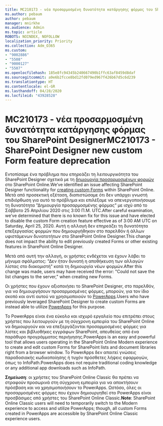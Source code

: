 ```yaml
---
title: MC210173 - νέα προσαρμοσμένη δυνατότητα κατάργησης φόρμας του SharePoint Designer
ms.author: pebaum
author: pebaum
manager: mnirkhe
ms.audience: Admin
ms.topic: article
ROBOTS: NOINDEX, NOFOLLOW
localization_priority: Priority
ms.collection: Adm_O365
ms.custom:
- "9002886"
- "5508"
- "9000127"
- "5507"
ms.openlocfilehash: 185e8fc94345b240667490b1ffc63af8459d8daf
ms.sourcegitcommit: a9e6b2fcce8bd12fd079ed967f426b67d5c6d239
ms.translationtype: HT
ms.contentlocale: el-GR
ms.lasthandoff: 04/28/2020
ms.locfileid: "43928528"
---
```

# <a name="mc210173---sharepoint-designer-new-custom-form-feature-deprecation"></a><span data-ttu-id="e2c86-102">MC210173 - νέα προσαρμοσμένη δυνατότητα κατάργησης φόρμας του SharePoint Designer</span><span class="sxs-lookup"><span data-stu-id="e2c86-102">MC210173 - SharePoint Designer new custom Form feature deprecation</span></span>

<span data-ttu-id="e2c86-103">Εντοπίσαμε ένα πρόβλημα που επηρεάζει τη λειτουργικότητα του SharePoint Designer σχετικά με τη [δημιουργία προσαρμοσμένων φορμών](https://support.microsoft.com/en-us/office/create-a-custom-list-form-using-sharepoint-designer-917d8fdb-ee00-4441-adb3-a94612d1d105?ui=en-us&rs=en-us&ad=us#bm2) στο SharePoint Online.</span><span class="sxs-lookup"><span data-stu-id="e2c86-103">We’ve identified an issue affecting SharePoint Designer functionality for [creating custom Forms](https://support.microsoft.com/en-us/office/create-a-custom-list-form-using-sharepoint-designer-917d8fdb-ee00-4441-adb3-a94612d1d105?ui=en-us&rs=en-us&ad=us#bm2) within SharePoint Online.</span></span> <span data-ttu-id="e2c86-104">Μετά από προσεκτική εξέταση, διαπιστώσαμε ότι δεν υπάρχει γνωστή επιδιόρθωση για αυτό το πρόβλημα και επιλέξαμε να απενεργοποιήσουμε τη δυνατότητα "Δημιουργία προσαρμοσμένης φόρμας" με ισχύ από το Σάββατο 25 Απριλίου 2020 στις 3:00 Π.Μ. UTC.</span><span class="sxs-lookup"><span data-stu-id="e2c86-104">After careful examination, we’ve determined that there is no known fix for this issue and have elected to disable the custom Form creation feature effective as of 3:00 AM UTC on Saturday, April 25, 2020.</span></span> <span data-ttu-id="e2c86-105">Αυτή η αλλαγή δεν επηρεάζει τη δυνατότητα επεξεργασίας φορμών που δημιουργήθηκαν στο παρελθόν ή άλλων υφιστάμενων δυνατοτήτων στο SharePoint Online Designer.</span><span class="sxs-lookup"><span data-stu-id="e2c86-105">This change does not impact the ability to edit previously created Forms or other existing features in SharePoint Online Designer.</span></span>

<span data-ttu-id="e2c86-106">Μετά από αυτή την αλλαγή, οι χρήστες ενδέχεται να έχουν λάβει το μήνυμα σφάλματος: "Δεν ήταν δυνατή η αποθήκευση των αλλαγών λίστας στο διακομιστή" κατά τη δημιουργία νέων φορμών.</span><span class="sxs-lookup"><span data-stu-id="e2c86-106">After this change was made, users may have received the error: "Could not save the list changes to the server," when creating new Forms.</span></span>

<span data-ttu-id="e2c86-107">Οι χρήστες που έχουν αξιοποιήσει το SharePoint Designer, στο παρελθόν, για να δημιουργήσουν προσαρμοσμένες φόρμες, μπορούν, για τον ίδιο σκοπό και αντί αυτού να χρησιμοποιούν το [PowerApps](https://docs.microsoft.com/powerapps/maker/canvas-apps/customize-list-form).</span><span class="sxs-lookup"><span data-stu-id="e2c86-107">Users who have previously leveraged SharePoint Designer to create custom Forms are instead able to utilize [PowerApps](https://docs.microsoft.com/powerapps/maker/canvas-apps/customize-list-form) for this purpose.</span></span>

<span data-ttu-id="e2c86-108">Το PowerApps είναι ένα εύκολο και ισχυρό εργαλείο που επιτρέπει στους χρήστες που λειτουργούν με τη σύγχρονη εμπειρία του SharePoint Online να δημιουργούν και να επεξεργάζονται προσαρμοσμένες φόρμες για λίστες και βιβλιοθήκες εγγράφων SharePoint, απευθείας από ένα παράθυρο προγράμματος περιήγησης.</span><span class="sxs-lookup"><span data-stu-id="e2c86-108">PowerApps is an easy and powerful tool that allows users operating in the SharePoint Online Modern experience to create and edit custom Forms for SharePoint lists and document libraries right from a browser window.</span></span> <span data-ttu-id="e2c86-109">Το PowerApps δεν απαιτεί γνώσεις παραδοσιακής κωδικοποίησης ή τυχόν πρόσθετες λήψεις εφαρμογών, όπως το InfoPath.</span><span class="sxs-lookup"><span data-stu-id="e2c86-109">PowerApps does not require traditional coding knowledge or any additional app downloads such as InfoPath.</span></span>

<span data-ttu-id="e2c86-110">**Σημείωση**: οι χρήστες του SharePoint Online Classic θα πρέπει να στραφούν προσωρινά στη σύγχρονη εμπειρία για να αποκτήσουν πρόσβαση και να χρησιμοποιήσουν το PowerApps. Ωστόσο, όλες οι προσαρμοσμένες φόρμες που έχουν δημιουργηθεί στο PowerApps είναι προσβάσιμες από χρήστες του SharePoint Online Classic.</span><span class="sxs-lookup"><span data-stu-id="e2c86-110">**Note**: SharePoint Online Classic users will need to temporarily switch to the Modern experience to access and utilize PowerApps; though, all custom Forms created in PowerApps are accessible by SharePoint Online Classic experience users.</span></span>

